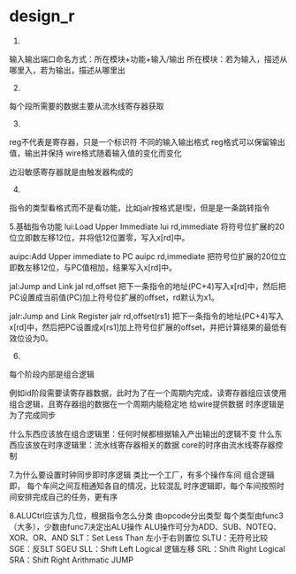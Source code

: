 # design_r
1.
输入输出端口命名方式：所在模块+功能+输入/输出
所在模块：若为输入，描述从哪里入，若为输出，描述从哪里出


2.
每个段所需要的数据主要从流水线寄存器获取

3.
reg不代表是寄存器，只是一个标识符
不同的输入输出格式
reg格式可以保留输出值，输出并保持
wire格式随着输入值的变化而变化

边沿敏感寄存器就是由触发器构成的

4.
指令的类型看格式而不是看功能，比如jalr按格式是I型，但是是一条跳转指令

5.基础指令功能
lui:Load Upper Immediate
lui rd,immediate
将符号位扩展的20位立即数左移12位，并将低12位置零，写入x[rd]中。

auipc:Add Upper immediate to PC
auipc rd,immediate
把符号位扩展的20位立即数左移12位，与PC值相加，结果写入x[rd]中。

jal:Jump and Link
jal rd,offset
把下一条指令的地址(PC+4)写入x[rd]中，然后把PC设置成当前值(PC)加上符号位扩展的offset，rd默认为x1。

jalr:Jump and Link Register
jalr rd,offset(rs1)
把下一条指令的地址(PC+4)写入x[rd]中，然后把PC设置成x[rs1]加上符号位扩展的offset，并把计算结果的最低有效位设为0。


6.
每个阶段内部是组合逻辑

例如id阶段需要读寄存器数据，此时为了在一个周期内完成，读寄存器组应该使用组合逻辑，且寄存器组的数据在一个周期内能稳定地
给wire提供数据
时序逻辑是为了完成同步

什么东西应该放在组合逻辑里：任何时候都根据输入产出输出的逻辑不变
什么东西应该放在时序逻辑里：流水线寄存器相关的数据
core的时序由流水线寄存器控制


7.为什么要设置时钟同步即时序逻辑
类比一个工厂，有多个操作车间
组合逻辑即， 每个车间之间互相通知各自的情况，比较混乱
时序逻辑即，每个车间按照时间安排完成自己的任务，更有序


8.ALUCtrl应该为几位，根据指令怎么分类
由opcode分出类型
每个类型由func3（大多），少数由func7决定出ALU操作
ALU操作可分为ADD、SUB、NOTEQ、XOR、OR、AND
SLT：Set Less Than 左小于右则置位
SLTU：无符号比较
SGE：反SLT
SGEU
SLL：Shift Left Logical 逻辑左移
SRL：Shift Right Logical
SRA：Shift Right Arithmatic
JUMP

